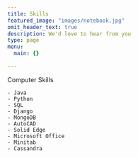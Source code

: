 ```yaml
---
title: Skills
featured_image: "images/notebook.jpg"
omit_header_text: true
description: We'd love to hear from you
type: page
menu:
  main: {}

---
```


Computer Skills

	- Java
	- Python
	- SQL
	- Django
	- MongoDB
	- AutoCAD
	- Solid Edge
	- Microsoft Office
	- Minitab
	- Cassandra